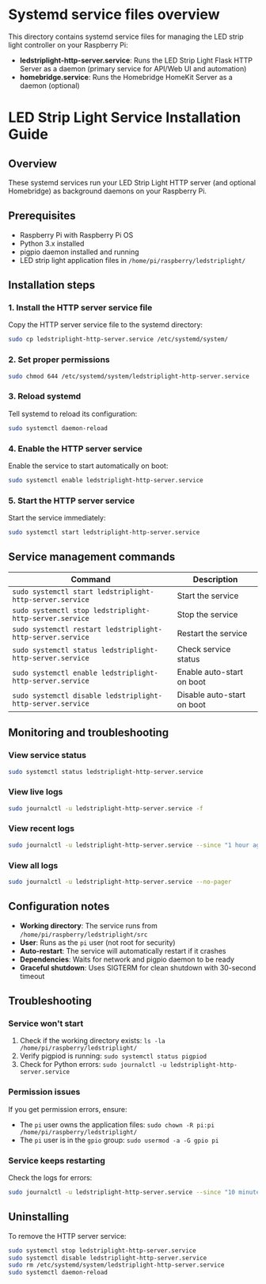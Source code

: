 # Systemd service files overview

This directory contains systemd service files for managing the LED strip light controller on your Raspberry Pi:

- **ledstriplight-http-server.service**: Runs the LED Strip Light Flask HTTP Server as a daemon (primary service for API/Web UI and automation)
- **homebridge.service**: Runs the Homebridge HomeKit Server as a daemon (optional)

# LED Strip Light Service Installation Guide

## Overview
These systemd services run your LED Strip Light HTTP server (and optional Homebridge) as background daemons on your Raspberry Pi.

## Prerequisites
- Raspberry Pi with Raspberry Pi OS
- Python 3.x installed
- pigpio daemon installed and running
- LED strip light application files in `/home/pi/raspberry/ledstriplight/`

## Installation steps

### 1. Install the HTTP server service file
Copy the HTTP server service file to the systemd directory:
```bash
sudo cp ledstriplight-http-server.service /etc/systemd/system/
```

### 2. Set proper permissions
```bash
sudo chmod 644 /etc/systemd/system/ledstriplight-http-server.service
```

### 3. Reload systemd
Tell systemd to reload its configuration:
```bash
sudo systemctl daemon-reload
```

### 4. Enable the HTTP server service
Enable the service to start automatically on boot:
```bash
sudo systemctl enable ledstriplight-http-server.service
```

### 5. Start the HTTP server service
Start the service immediately:
```bash
sudo systemctl start ledstriplight-http-server.service
```

## Service management commands

| Command | Description |
|---------|-------------|
| `sudo systemctl start ledstriplight-http-server.service` | Start the service |
| `sudo systemctl stop ledstriplight-http-server.service` | Stop the service |
| `sudo systemctl restart ledstriplight-http-server.service` | Restart the service |
| `sudo systemctl status ledstriplight-http-server.service` | Check service status |
| `sudo systemctl enable ledstriplight-http-server.service` | Enable auto-start on boot |
| `sudo systemctl disable ledstriplight-http-server.service` | Disable auto-start on boot |

## Monitoring and troubleshooting

### View service status
```bash
sudo systemctl status ledstriplight-http-server.service
```

### View live logs
```bash
sudo journalctl -u ledstriplight-http-server.service -f
```

### View recent logs
```bash
sudo journalctl -u ledstriplight-http-server.service --since "1 hour ago"
```

### View all logs
```bash
sudo journalctl -u ledstriplight-http-server.service --no-pager
```

## Configuration notes

- **Working directory**: The service runs from `/home/pi/raspberry/ledstriplight/src`
- **User**: Runs as the `pi` user (not root for security)
- **Auto-restart**: The service will automatically restart if it crashes
- **Dependencies**: Waits for network and pigpio daemon to be ready
- **Graceful shutdown**: Uses SIGTERM for clean shutdown with 30-second timeout

## Troubleshooting

### Service won't start
1. Check if the working directory exists: `ls -la /home/pi/raspberry/ledstriplight/`
2. Verify pigpiod is running: `sudo systemctl status pigpiod`
3. Check for Python errors: `sudo journalctl -u ledstriplight-http-server.service`

### Permission issues
If you get permission errors, ensure:
- The `pi` user owns the application files: `sudo chown -R pi:pi /home/pi/raspberry/ledstriplight/`
- The `pi` user is in the `gpio` group: `sudo usermod -a -G gpio pi`

### Service keeps restarting
Check the logs for errors:
```bash
sudo journalctl -u ledstriplight-http-server.service --since "10 minutes ago"
```

## Uninstalling

To remove the HTTP server service:
```bash
sudo systemctl stop ledstriplight-http-server.service
sudo systemctl disable ledstriplight-http-server.service
sudo rm /etc/systemd/system/ledstriplight-http-server.service
sudo systemctl daemon-reload
```
